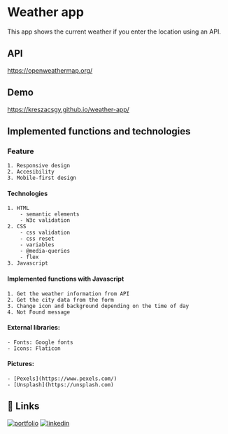 # Weather app

This app shows the current weather if you enter the location using an API.

## API

https://openweathermap.org/

## Demo

https://kreszacsgy.github.io/weather-app/

## Implemented functions and technologies

### Feature

    1. Responsive design
    2. Accesibility
    3. Mobile-first design

#### Technologies 

    1. HTML 
        - semantic elements
        - W3c validation 
    2. CSS 
        - css validation
        - css reset
        - variables
        - @media-queries
        - flex    
    3. Javascript

#### Implemented functions with Javascript

    1. Get the weather information from API
    2. Get the city data from the form
    3. Change icon and background depending on the time of day 
    4. Not Found message    
       
#### External libraries:

    - Fonts: Google fonts
    - Icons: Flaticon

#### Pictures:

    - [Pexels](https://www.pexels.com/) 
    - [Unsplash](https://unsplash.com)
  
## 🔗 Links
[![portfolio](https://img.shields.io/badge/my_portfolio-000?style=for-the-badge&logo=ko-fi&logoColor=white)](https://kreszacsgy.github.io/)
[![linkedin](https://img.shields.io/badge/linkedin-0A66C2?style=for-the-badge&logo=linkedin&logoColor=white)](https://www.linkedin.com/in/gy%C3%B6ngyi-kresz%C3%A1cs-a144ba258/)